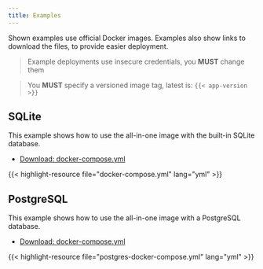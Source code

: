 ```yaml
---
title: Examples
---
```

Shown examples use official Docker images. Examples also show links to download the files, to provide easier deployment.

> Example deployments use insecure credentials, you **MUST** change them

> You **MUST** specify a versioned image tag, latest is: `{{< app-version >}}`

## SQLite
This example shows how to use the all-in-one image with the built-in SQLite database.


- [Download: docker-compose.yml](docker-compose.yml)

{{< highlight-resource file="docker-compose.yml" lang="yml" >}}

## PostgreSQL
This example shows how to use the all-in-one image with a PostgreSQL database.

- [Download: docker-compose.yml](postgres-docker-compose.yml)

{{< highlight-resource file="postgres-docker-compose.yml" lang="yml" >}}
